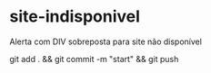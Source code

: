 # site-indisponivel
Alerta com DIV sobreposta para site não disponível


git add . && git commit -m "start" && git push
